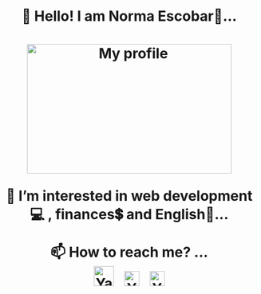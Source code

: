 <h1 align="center" text-align = "center">👋 Hello! I am Norma Escobar💛...<h1>
 <div align="center">
 <img src="https://i.imgur.com/Xlvm7IJ.png" alt="My profile" width="410px" height="260px">
 </div>

<p align="center">👀 I’m interested in web development💻 , finances💲 and English📙...<p>
<p align="center">📫 How to reach me? ...
<br><a href="https://twitter.com/Yami_Diaz_896"><img src="https://cdn.worldvectorlogo.com/logos/twitter-6.svg" title="Twitter" alt="Yamileth Díaz profile" width="40"/></a>
&ensp;<a href="https://www.linkedin.com/in/yamileth-d%C3%ADaz-107246205/"><img src="https://cdn.worldvectorlogo.com/logos/linkedin-icon-2.svg" title="Linkedin" alt="Yamileth Díaz Linkedin account" width="30"/></a>
&ensp;<a href="https://www.facebook.com/profile.php?id=100054517436718" target="blank"><img src="https://raw.githubusercontent.com/rahuldkjain/github-profile-readme-generator/master/src/images/icons/Social/facebook.svg" alt="Yamileth Díaz" height="30" width="30" /></a><p>
 



 
  
 



<!---
yami-normix/yami-normix is a ✨ special ✨ repository because its `README.md` (this file) appears on your GitHub profile.
You can click the Preview link to take a look at your changes.
--->
